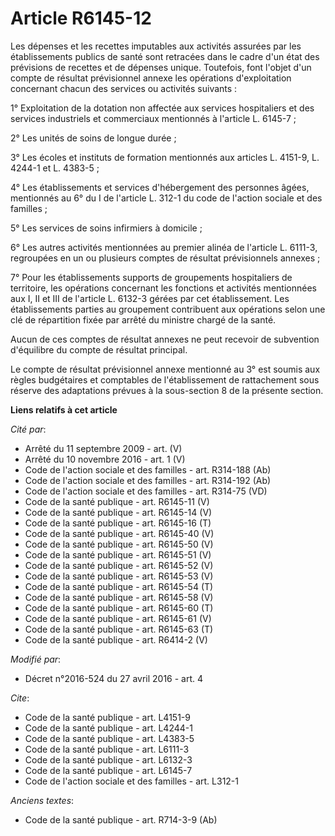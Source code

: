 # Article R6145-12

Les dépenses et les recettes imputables aux activités assurées par les établissements publics de santé sont retracées dans le
cadre d'un état des prévisions de recettes et de dépenses unique. Toutefois, font l'objet d'un compte de résultat
prévisionnel annexe les opérations d'exploitation concernant chacun des services ou activités suivants : 

1° Exploitation de la dotation non affectée aux services hospitaliers et des services industriels et commerciaux mentionnés à
l'article L. 6145-7 ; 

2° Les unités de soins de longue durée ; 

3° Les écoles et instituts de formation mentionnés aux articles L. 4151-9, L. 4244-1 et L. 4383-5 ; 

4° Les établissements et services d'hébergement des personnes âgées, mentionnés au 6° du I de l'article L. 312-1 du code de
l'action sociale et des familles ; 

5° Les services de soins infirmiers à domicile ; 

6° Les autres activités mentionnées au premier alinéa de l'article L. 6111-3, regroupées en un ou plusieurs comptes de
résultat prévisionnels annexes ; 

7° Pour les établissements supports de groupements hospitaliers de territoire, les opérations concernant les fonctions et
activités mentionnées aux I, II et III de l'article L. 6132-3 gérées par cet établissement. Les établissements parties au
groupement contribuent aux opérations selon une clé de répartition fixée par arrêté du ministre chargé de la santé. 

Aucun de ces comptes de résultat annexes ne peut recevoir de subvention d'équilibre du compte de résultat principal. 

Le compte de résultat prévisionnel annexe mentionné au 3° est soumis aux règles budgétaires et comptables de l'établissement
de rattachement sous réserve des adaptations prévues à la sous-section 8 de la présente section.

**Liens relatifs à cet article**

_Cité par_:

  - Arrêté du 11 septembre 2009 - art. (V)
  - Arrêté du 10 novembre 2016 - art. 1 (V)
  - Code de l'action sociale et des familles - art. R314-188 (Ab)
  - Code de l'action sociale et des familles - art. R314-192 (Ab)
  - Code de l'action sociale et des familles - art. R314-75 (VD)
  - Code de la santé publique - art. R6145-11 (V)
  - Code de la santé publique - art. R6145-14 (V)
  - Code de la santé publique - art. R6145-16 (T)
  - Code de la santé publique - art. R6145-40 (V)
  - Code de la santé publique - art. R6145-50 (V)
  - Code de la santé publique - art. R6145-51 (V)
  - Code de la santé publique - art. R6145-52 (V)
  - Code de la santé publique - art. R6145-53 (V)
  - Code de la santé publique - art. R6145-54 (T)
  - Code de la santé publique - art. R6145-58 (V)
  - Code de la santé publique - art. R6145-60 (T)
  - Code de la santé publique - art. R6145-61 (V)
  - Code de la santé publique - art. R6145-63 (T)
  - Code de la santé publique - art. R6414-2 (V)

_Modifié par_:

  - Décret n°2016-524 du 27 avril 2016 - art. 4

_Cite_:

  - Code de la santé publique - art. L4151-9
  - Code de la santé publique - art. L4244-1
  - Code de la santé publique - art. L4383-5
  - Code de la santé publique - art. L6111-3
  - Code de la santé publique - art. L6132-3
  - Code de la santé publique - art. L6145-7
  - Code de l'action sociale et des familles - art. L312-1

_Anciens textes_:

  - Code de la santé publique - art. R714-3-9 (Ab)
